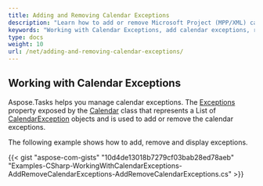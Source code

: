 ```yaml
---
title: Adding and Removing Calendar Exceptions
description: "Learn how to add or remove Microsoft Project (MPP/XML) calendar exceptions using Aspose.Tasks for .NET."
keywords: "Working with Calendar Exceptions, add calendar exceptions, remove calendar exceptions, Project Calendar Exception, Aspose.Tasks, C#"
type: docs
weight: 10
url: /net/adding-and-removing-calendar-exceptions/
---
```


## **Working with Calendar Exceptions**
Aspose.Tasks helps you manage calendar exceptions. The [Exceptions](https://apireference.aspose.com/tasks/net/aspose.tasks/calendar/properties/exceptions) property exposed by the [Calendar](https://apireference.aspose.com/tasks/net/aspose.tasks/calendar/) class that represents a List of [CalendarException](https://apireference.aspose.com/tasks/net/aspose.tasks/calendarexception) objects and is used to add or remove the calendar exceptions.

The following example shows how to add, remove and display exceptions.

{{< gist "aspose-com-gists" "10d4de13018b7279cf03bab28ed78aeb" "Examples-CSharp-WorkingWithCalendarExceptions-AddRemoveCalendarExceptions-AddRemoveCalendarExceptions.cs" >}}
